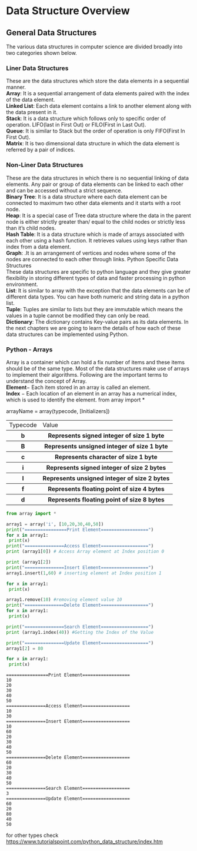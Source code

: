 # Data Structure Overview


## General Data Structures
The various data structures in computer science are divided broadly into two categories shown below.

### Liner Data Structures
These are the data structures which store the data elements in a sequential manner.<br>
<b>Array</b>: It is a sequential arrangement of data elements paired with the index of the data element.<br>
<b>Linked List</b>: Each data element contains a link to another element along with the data present in it.<br>
<b>Stack</b>: It is a data structure which follows only to specific order of operation. LIFO(last in First Out) or FILO(First in Last Out).<br>
<b>Queue</b>: It is similar to Stack but the order of operation is only FIFO(First In First Out).<br>
<b>Matrix</b>: It is two dimensional data structure in which the data element is referred by a pair of indices.<br>

### Non-Liner Data Structures
These are the data structures in which there is no sequential linking of data elements. Any pair or group of data elements can be linked to each other and can be accessed without a strict sequence.<br>
<b>Binary Tree</b>: It is a data structure where each data element can be connected to maximum two other data elements and it starts with a root node.<br>
<b>Heap</b>: It is a special case of Tree data structure where the data in the parent node is either strictly greater than/ equal to the child nodes or strictly less than it’s child nodes.<br>
<b>Hash Table</b>: It is a data structure which is made of arrays associated with each other using a hash function. It retrieves values using keys rather than index from a data element. <br>
<b>Graph</b>: .It is an arrangement of vertices and nodes where some of the nodes are connected to each other through links.
Python Specific Data Structures<br>
These data structures are specific to python language and they give greater flexibility in storing different types of data and faster processing in python environment.<br>
<b>List</b>: It is similar to array with the exception that the data elements can be of different data types. You can have both numeric and string data in a python list.<br>
<b>Tuple</b>: Tuples are similar to lists but they are immutable which means the values in a tuple cannot be modified they can only be read.<br>
<b>Dictionary</b>: The dictionary contains Key-value pairs as its data elements.
In the next chapters we are going to learn the details of how each of these data structures can be implemented using Python.

### Python - Arrays


Array is a container which can hold a fix number of items and these items should be of the same type. Most of the data structures make use of arrays to implement their algorithms. Following are the important terms to understand the concept of Array.<br>
<b>Element</b>− Each item stored in an array is called an element.<br>
<b>Index</b> − Each location of an element in an array has a numerical index, which is used to identify the element.
from array import *

arrayName = array(typecode, [Initializers])
<table>
<tr>
    <td>Typecode</td><td>Value</td>
</tr>
<tr>
    <th>b</th><th>Represents signed integer of size 1 byte</th>
</tr>
<tr>
    <th>B</th><th>Represents unsigned integer of size 1 byte</th>
</tr>
<tr>
    <th>c</th><th>Represents character of size 1 byte</th>
</tr>
<tr>
    <th>i</th><th>Represents signed integer of size 2 bytes</th>
</tr>
<tr>
    <th>I</th><th>Represents unsigned integer of size 2 bytes</th>
</tr>
<tr>
    <th>f</th><th>Represents floating point of size 4 bytes</th>
</tr>
<tr>
    <th>d</th><th>Represents floating point of size 8 bytes</th>
</tr>
</table>


```python
from array import *

array1 = array('i', [10,20,30,40,50])
print("================Print Element==================")
for x in array1:
 print(x)
print("===============Access Element==================")
print (array1[0]) # Access Array element at Index position 0

print (array1[2])
print("===============Insert Element==================")
array1.insert(1,60) # inserting element at Index position 1

for x in array1:
 print(x)

array1.remove(10) #removing element value 10
print("===============Delete Element==================")
for x in array1:
 print(x)

print("===============Search Element==================")
print (array1.index(40)) #Getting the Index of the Value

print("===============Update Element==================")
array1[2] = 80

for x in array1:
 print(x)
```

    ================Print Element==================
    10
    20
    30
    40
    50
    ===============Access Element==================
    10
    30
    ===============Insert Element==================
    10
    60
    20
    30
    40
    50
    ===============Delete Element==================
    60
    20
    30
    40
    50
    ===============Search Element==================
    3
    ===============Update Element==================
    60
    20
    80
    40
    50
    

for other types check https://www.tutorialspoint.com/python_data_structure/index.htm


```python

```
